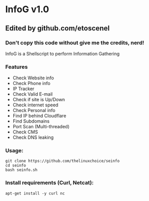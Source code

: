 # InfoG v1.0
## Edited by github.com/etoscenel
### Don't copy this code without give me the credits, nerd! 

InfoG is a Shellscript to perform Information Gathering 

### Features

- Check Website info
- Check Phone info
- IP Tracker
- Check Valid E-mail
- Check if site is Up/Down
- Check internet speed
- Check Personal info
- Find IP behind Cloudflare
- Find Subdomains
- Port Scan (Multi-threaded)
- Check CMS
- Check DNS leaking


### Usage:
```
git clone https://github.com/thelinuxchoice/seinfo
cd seinfo
bash seinfo.sh
```

### Install requirements (Curl, Netcat):

```
apt-get install -y curl nc
```
